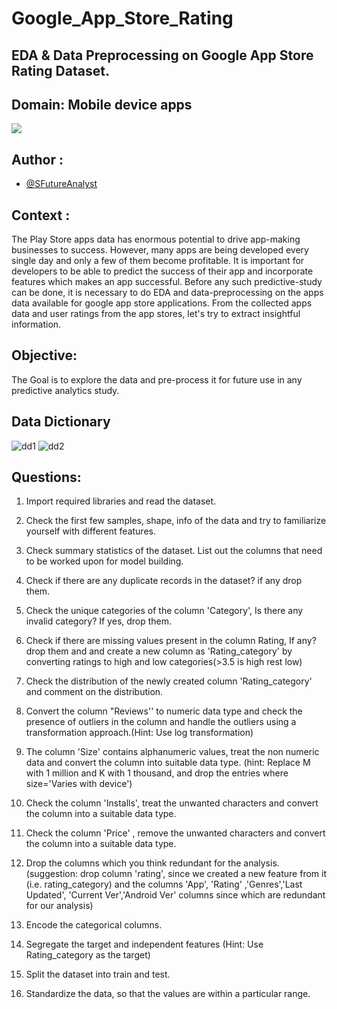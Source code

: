 # Google_App_Store_Rating

## EDA &amp; Data Preprocessing on Google App Store Rating Dataset.
## Domain: Mobile device apps


<img src ="https://cdn.mos.cms.futurecdn.net/62tWLfwNYr6qtjD3NNeA4U-1200-80.jpg">

## Author :

- [@SFutureAnalyst](https://github.com/SFutureAnalyst)


## Context : 
The Play Store apps data has enormous potential to drive app-making businesses to success. However, many apps are being developed every single day and only a few of them become profitable. It is important for developers to be able to predict the success of their app and incorporate features which makes an app successful. Before any such predictive-study can be done, it is necessary to do EDA and data-preprocessing on the apps data available for google app store applications. From the collected apps data and user ratings from the app stores, let's try to extract insightful information.

## Objective:

The Goal is to explore the data and pre-process it for future use in any predictive analytics study.

## Data Dictionary
![dd1](https://github.com/Ginga1402/Google_App_Store_Rating/assets/130181481/c8ae54cf-2f04-49a1-9bb2-14d5c9b1ec34)
![dd2](https://github.com/Ginga1402/Google_App_Store_Rating/assets/130181481/cdd7d629-38a3-443b-91d8-b4e487bf51e2)


## Questions: 

1. Import required libraries and read the dataset.

2. Check the first few samples, shape, info of the data and try to familiarize yourself with different features.

3. Check summary statistics of the dataset. List out the columns that need to be worked upon for model building.

4. Check if there are any duplicate records in the dataset? if any drop them.

5. Check the unique categories of the column 'Category', Is there any invalid category? If yes, drop them.

6. Check if there are missing values present in the column Rating, If any? drop them and and create a new column as 'Rating_category' by converting ratings to high and low categories(>3.5 is high rest low)

7. Check the distribution of the newly created column 'Rating_category' and comment on the distribution.

8. Convert the column "Reviews'' to numeric data type and check the presence of outliers in the column and handle the outliers using a transformation approach.(Hint: Use log transformation)

9. The column 'Size' contains alphanumeric values, treat the non numeric data and convert the column into suitable data type. (hint: Replace M with 1 million and K with 1 thousand, and drop the entries where size='Varies with device')

10. Check the column 'Installs', treat the unwanted characters and convert the column into a suitable data type.

11. Check the column 'Price' , remove the unwanted characters and convert the column into a suitable data type.

12. Drop the columns which you think redundant for the analysis.(suggestion: drop column 'rating', since we created a new feature from it (i.e. rating_category) and the columns 'App', 'Rating' ,'Genres','Last Updated', 'Current Ver','Android Ver' columns since which are redundant for our analysis)

13. Encode the categorical columns.

14. Segregate the target and independent features (Hint: Use Rating_category as the target)

15. Split the dataset into train and test.

16. Standardize the data, so that the values are within a particular range.
